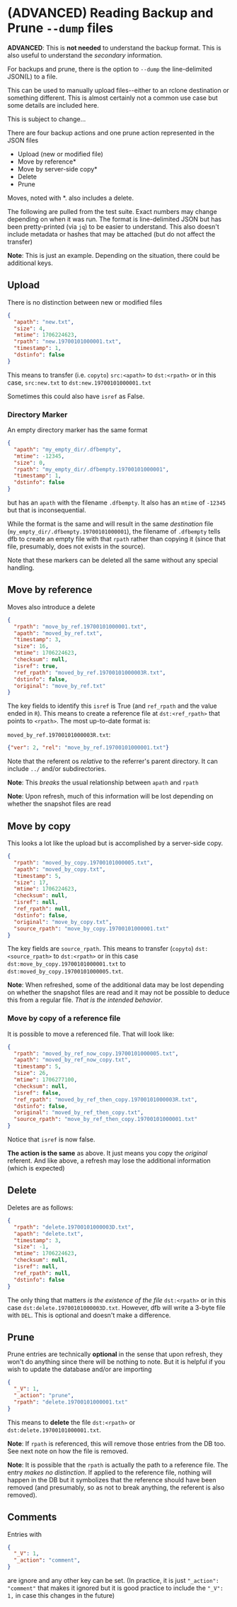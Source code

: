 # (ADVANCED) Reading Backup and Prune `--dump` files

**ADVANCED**: This is **not needed** to understand the backup format. This is also useful to understand the *secondary* information.

For backups and prune, there is the option to `--dump` the line-delimited JSON(L) to a file. 

This can be used to manually upload files--either to an rclone destination or something different. This is almost certainly not a common use case but some details are included here.

This is subject to change...

There are four backup actions and one prune action represented in the JSON files

- Upload (new or modified file)
- Move by reference\*
- Move by server-side copy\*
- Delete
- Prune

Moves, noted with \*. also includes a delete.

The following are pulled from the test suite. Exact numbers may change depending on when it was run. The format is line-delimited JSON but has been pretty-printed (via `jq`) to be easier to understand. This also doesn't include metadata or hashes that may be attached (but do not affect the transfer)

**Note**: This is just an example. Depending on the situation, there could be additional keys.

## Upload

There is no distinction between new or modified files

```json
{
  "apath": "new.txt",
  "size": 4,
  "mtime": 1706224623,
  "rpath": "new.19700101000001.txt",
  "timestamp": 1,
  "dstinfo": false
}
```

This means to transfer (i.e. `copyto`) `src:<apath>` to `dst:<rpath>` or in this case, `src:new.txt` to `dst:new.19700101000001.txt`

Sometimes this could also have `isref` as False.

### Directory Marker

An empty directory marker has the same format
```json
{
  "apath": "my_empty_dir/.dfbempty",
  "mtime": -12345,
  "size": 0,
  "rpath": "my_empty_dir/.dfbempty.19700101000001",
  "timestamp": 1,
  "dstinfo": false
}
```
but has an `apath` with the filename `.dfbempty`. It also has an `mtime` of `-12345` but that is inconsequential.

While the format is the same and will result in the same *destination* file (`my_empty_dir/.dfbempty.19700101000001`), the filename of `.dfbempty` tells dfb to create an empty file with that `rpath` rather than copying it (since that file, presumably, does not exists in the source).

Note that these markers can be deleted all the same without any special handling.
 

## Move by reference

Moves also introduce a delete

```json
{
  "rpath": "move_by_ref.19700101000001.txt",
  "apath": "moved_by_ref.txt",
  "timestamp": 3,
  "size": 16,
  "mtime": 1706224623,
  "checksum": null,
  "isref": true,
  "ref_rpath": "moved_by_ref.19700101000003R.txt",
  "dstinfo": false,
  "original": "move_by_ref.txt"
}
```

The key fields to identify this `isref` is True (and `ref_rpath` and the value ended in `R`). This means to create a reference file at `dst:<ref_rpath>` that points to `<rpath>`. The most up-to-date format is:

`moved_by_ref.19700101000003R.txt`:

```json
{"ver": 2, "rel": "move_by_ref.19700101000001.txt"}
```

Note that the referent os *relative* to the referrer's parent directory. It can include `../` and/or subdirectories. 

**Note**: This *breaks* the usual relationship between `apath` and `rpath`

**Note**: Upon refresh, much of this information will be lost depending on whether the snapshot files are read

## Move by copy

This looks a lot like the upload but is accomplished by a server-side copy. 

```json
{
  "rpath": "moved_by_copy.19700101000005.txt",
  "apath": "moved_by_copy.txt",
  "timestamp": 5,
  "size": 17,
  "mtime": 1706224623,
  "checksum": null,
  "isref": null,
  "ref_rpath": null,
  "dstinfo": false,
  "original": "move_by_copy.txt",
  "source_rpath": "move_by_copy.19700101000001.txt"
}
```
The key fields are `source_rpath`. This means to transfer (`copyto`)  `dst:<source_rpath>` to `dst:<rpath>` or in this case `dst:move_by_copy.19700101000001.txt` to `dst:moved_by_copy.19700101000005.txt`.

**Note**: When refreshed, some of the additional data may be lost depending on whether the snapshot files are read and it may not be possible to deduce this from a regular file. *That is the intended behavior*.

### Move by copy of a reference file

It is possible to move a referenced file. That will look like:

```json
{
  "rpath": "moved_by_ref_now_copy.19700101000005.txt",
  "apath": "moved_by_ref_now_copy.txt",
  "timestamp": 5,
  "size": 26,
  "mtime": 1706277100,
  "checksum": null,
  "isref": false,
  "ref_rpath": "moved_by_ref_then_copy.19700101000003R.txt",
  "dstinfo": false,
  "original": "moved_by_ref_then_copy.txt",
  "source_rpath": "move_by_ref_then_copy.19700101000001.txt"
}
```

Notice that `isref` is now false.

**The action is the same** as above. It just means you copy the *original* referent. And like above, a refresh may lose the additional information (which is expected) 

## Delete

Deletes are as follows:

```json
{
  "rpath": "delete.19700101000003D.txt",
  "apath": "delete.txt",
  "timestamp": 3,
  "size": -1,
  "mtime": 1706224623,
  "checksum": null,
  "isref": null,
  "ref_rpath": null,
  "dstinfo": false
}
```
The only thing that matters *is the existence of the file* `dst:<rpath>` or in this case `dst:delete.19700101000003D.txt`. However, dfb will write a 3-byte file with `DEL`. This is optional and doesn't make a difference.

## Prune

Prune entries are technically **optional** in the sense that upon refresh, they won't do anything since there will be nothing to note. But it is helpful if you wish to update the database and/or are importing

```json
{
  "_V": 1,
  "_action": "prune",
  "rpath": "delete.19700101000001.txt"
}
```
This means to **delete** the file `dst:<rpath>` or `dst:delete.19700101000001.txt`. 

**Note**: If `rpath` is referenced, this will remove those entries from the DB too. See next note on how the file is removed.

**Note**: It is possible that the `rpath` is actually the path to a reference file. The entry *makes no distinction*. If applied to the reference file, nothing will happen in the DB but it symbolizes that the reference should have been removed (and presumably, so as not to break anything, the referent is also removed). 

## Comments

Entries with 

```json
{
  "_V": 1,
  "_action": "comment",
}
```
are ignore and any other key can be set. (In practice, it is just `"_action": "comment"` that makes it ignored but it is good practice to include the `"_V": 1,` in case this changes in the future)

